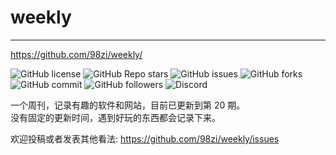 # weekly

---

https://github.com/98zi/weekly/

<div class="flex">

![GitHub license](https://img.shields.io/github/license/98zi/weekly) 
![GitHub Repo stars](https://img.shields.io/github/stars/98zi/weekly) 
![GitHub issues](https://img.shields.io/github/issues/98zi/weekly) 
![GitHub forks](https://img.shields.io/github/forks/98zi/weekly) 
![GitHub commit](https://img.shields.io/github/commit-activity/t/98zi/weekly) 
![GitHub followers](https://img.shields.io/github/followers/98zi) 
![Discord](https://img.shields.io/discord/1126519222172925952)

</div>

一个周刊，记录有趣的软件和网站，目前已更新到第 20 期。  
没有固定的更新时间，遇到好玩的东西都会记录下来。

欢迎投稿或者发表其他看法: https://github.com/98zi/weekly/issues
